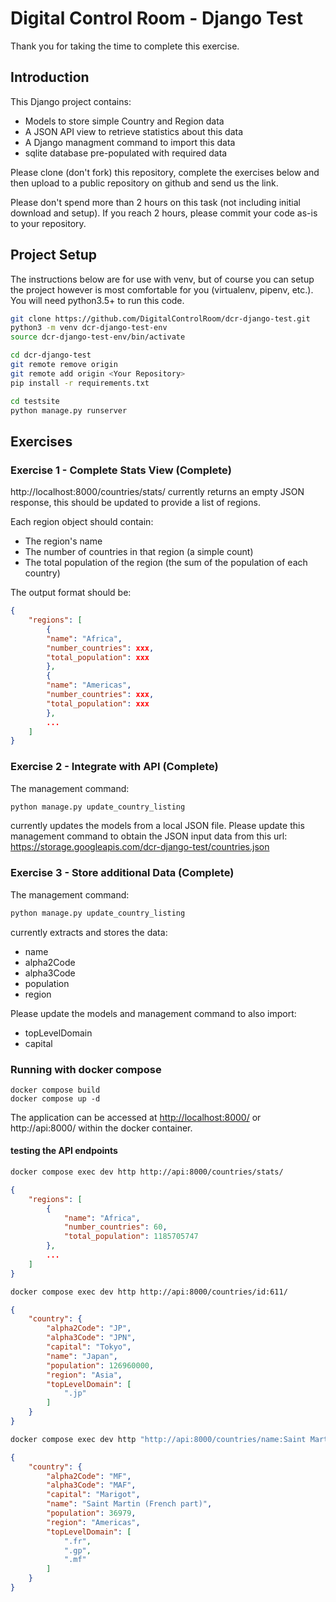 # Digital Control Room - Django Test

Thank you for taking the time to complete this exercise.

## Introduction

This Django project contains:
 * Models to store simple Country and Region data
 * A JSON API view to retrieve statistics about this data
 * A Django managment command to import this data
 * sqlite database pre-populated with required data

Please clone (don't fork) this repository, complete the exercises below and then upload to a public repository on github and send us the link.

Please don't spend more than 2 hours on this task (not including initial download and setup). If you reach 2 hours, please commit your code as-is to your repository.

## Project Setup

The instructions below are for use with venv, but of course you can setup the project however is most comfortable for you (virtualenv, pipenv, etc.). You will need python3.5+ to run this code.

```bash
git clone https://github.com/DigitalControlRoom/dcr-django-test.git
python3 -m venv dcr-django-test-env
source dcr-django-test-env/bin/activate

cd dcr-django-test
git remote remove origin
git remote add origin <Your Repository>
pip install -r requirements.txt

cd testsite
python manage.py runserver
```

## Exercises

### Exercise 1 - Complete Stats View (Complete)

http://localhost:8000/countries/stats/ currently returns an empty JSON response, this should be updated to provide a list of regions. 

Each region object should contain:
 * The region's name
 * The number of countries in that region (a simple count)
 * The total population of the region (the sum of the population of each country)

The output format should be:
```json
{
    "regions": [
        {
        "name": "Africa",
        "number_countries": xxx,
        "total_population": xxx
        },
        {
        "name": "Americas",
        "number_countries": xxx,
        "total_population": xxx
        },
        ...
    ]
}
```

### Exercise 2 - Integrate with API (Complete)

The management command:
```bash
python manage.py update_country_listing
```
currently updates the models from a local JSON file. Please update this management command to obtain the JSON input data from this url:  
https://storage.googleapis.com/dcr-django-test/countries.json

### Exercise 3 - Store additional Data (Complete)

The management command:
```bash
python manage.py update_country_listing
```
currently extracts and stores the data:
 * name
 * alpha2Code
 * alpha3Code
 * population
 * region

Please update the models and management command to also import:
 * topLevelDomain
 * capital

### Running with docker compose

```
docker compose build
docker compose up -d
```

The application can be accessed at [http://localhost:8000/](http://localhost:8000/) or http://api:8000/ within the docker container.

#### testing the API endpoints

```bash
docker compose exec dev http http://api:8000/countries/stats/
```

```json
{
    "regions": [
        {
            "name": "Africa",
            "number_countries": 60,
            "total_population": 1185705747
        },
        ...
    ]
}
```

```bash
docker compose exec dev http http://api:8000/countries/id:611/
```

```json
{
    "country": {
        "alpha2Code": "JP",
        "alpha3Code": "JPN",
        "capital": "Tokyo",
        "name": "Japan",
        "population": 126960000,
        "region": "Asia",
        "topLevelDomain": [
            ".jp"
        ]
    }
}
```


```bash
docker compose exec dev http "http://api:8000/countries/name:Saint Martin (French part)/"
```

```json
{
    "country": {
        "alpha2Code": "MF",
        "alpha3Code": "MAF",
        "capital": "Marigot",
        "name": "Saint Martin (French part)",
        "population": 36979,
        "region": "Americas",
        "topLevelDomain": [
            ".fr",
            ".gp",
            ".mf"
        ]
    }
}
```
